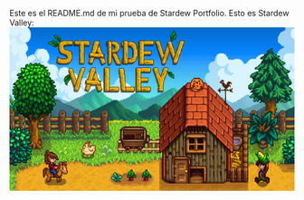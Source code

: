 Este es el README.md de mi prueba de Stardew Portfolio.
Esto es Stardew Valley: 
![Stardew](stardewvalley.jpg)